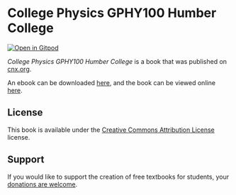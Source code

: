 # College Physics GPHY100 Humber College

[![Open in Gitpod](https://gitpod.io/button/open-in-gitpod.svg)](https://gitpod.io/from-referrer/)

_College Physics GPHY100 Humber College_ is a book that was published on [cnx.org](https://cnx.org/).

An ebook can be downloaded [here](https://github.com/cnx-user-books/cnxbook-college-physics-gphy100-humber-college/releases/latest), and the book can be viewed online [here](https://github.com/cnx-user-books/cnxbook-college-physics-gphy100-humber-college/releases/latest).

## License
This book is available under the [Creative Commons Attribution License](./LICENSE) license.

## Support
If you would like to support the creation of free textbooks for students, your [donations are welcome](https://riceconnect.rice.edu/donation/support-openstax-banner).
